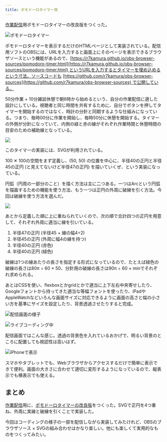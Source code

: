 ```yaml
---
title: ポモドーロタイマー改
---
```

[作業配信](https://www.youtube.com/c/r7kamura)用ポモドーロタイマーの改良版をつくった。

![](https://lh3.googleusercontent.com/PGoNp6tT2r5s1iOSpRMoFw7tARzeJoinuLNIFLeYYvPsEN_r9CjzSJPEN_YU0hokWb8polkqRD9GnWAEspCsb__xcPC2Mt7JQYVh1CXWOBbJ9lwAguwi0uIZpxuaXHGO8kXXWFc6JStZbDr_Xzbs6n_JNisCibOWR0dMnMiKXk_hF1HS025L6oIzmg "ポモドーロタイマー")

ポモドーロタイマーを表示するだけのHTMLページとして実装されている。配信用ソフトのOBSには、URLを入力すると画面上にそのページを表示できるブラウザソースという機能があるので、[https://r7kamura.github.io/obs-browser-sources/pomodoro-timer.html](https://r7kamura.github.io/obs-browser-sources/pomodoro-timer.html) というURLを入力するとタイマーを埋め込めるという寸法。ソースコードも [https://github.com/r7kamura/obs-browser-sources](https://github.com/r7kamura/obs-browser-sources) で公開している。

50分作業 + 10分雑談休憩で朝6時から始めるという、自分の作業配信に適した設計にしている。視聴者と同じ時間を共有するために、自分でボタンを押してタイマーを開始するのではなく、時計の分針と同期するような仕組みになっている。つまり、毎時00分に作業を開始し、毎時50分に休憩を開始する。タイマーの外側が分針になっていて、内側の緑と赤の線がそれぞれ作業時間と休憩時間の目安のための補助線となっている。

![](https://lh6.googleusercontent.com/F6n1_27f-m0g2DwQvofUHoLPYg9rOTlCJ0NAf-JNnBQsX5Mml4bUjkHnTMl4xqRdHCuWprXfzWxqvqwamGNprAJ-voRH8Bzg0gLuh68QU868kpTORU_Bnx5qD3MDZ37oLODNlSyqBPlU4DarvfkX_k9D_xAn0l5v1EwjFBAJb5wTEH7d46Ml_vbboQ)

このタイマーの実装には、SVGが利用されている。

100 ✕ 100の空間をまず定義し、(50, 50) の位置を中心に、半径40の正円と半径45の正円 (と見えてないけど半径47の正円) を描いていくぜ、という実装になっている。

円弧（円周の一部分のこと）を描く方法は主に二つある。一つはArcという円弧を描画するための機能を使う方法、もう一つは正円の外周に破線を引く方法。今回は破線を使う方法を選んだ。

![](https://lh6.googleusercontent.com/P20VNz68FTwWqrLj1doJ7EclOoPIpuU1_r0rilnf0BCOtlhQJ-iPyfI-DMFmyrmc8CiKBNUFlOYM88-Pzp7_ciA0rzMHuG6G47TlQJz1BIPH_wmRAUPbW63sxAfFq0Pmxc98LxZZdCTF99T7Go1SiBMWA3XGXnKRmPrjw99FV4pNWyRVW4ykgStqJQ)

あとから定義した順に上に重ねられていくので、次の順で合計四つの正円を用意して、それぞれ外周に適当に線を引いている。

1.  半径47の正円 (半径45 + 線の幅4÷2)
2.  半径45の正円 (外周に幅4の線を持つ)
3.  半径40の正円 (赤色)
4.  半径40の正円 (緑色)

破線は1つの線あたりの長さを指定する形式になっているので、たとえば緑色の破線の長さは80π ÷ 60 × 50、分針用の破線の長さは90π ÷ 60 × minでそれぞれ求められる。

あとはCSSを使い、flexboxとかgridとかで適当に上下左右中央寄せしたり、Googleフォントから持ってきた適当な等幅フォントを使ったり、iPadやAppleWatchなどいろんな画面サイズに対応できるように画面の高さと幅の小さい方を基準にサイズを設定したり、背景透過させたりすると完成。

![](https://lh6.googleusercontent.com/p2SZ7LtfQ-xzv6GOiYKbUzv5NMUDA4k3hYQGn4ANneEUXhwUiTWyV6yiYr_x4Z3zOiqRT4fME6GY4wOxFUtEh1g4Gf17BUkMHzzqktNWps1YYhrFGa249TxdVO4TAYxDu4vlwzmzqQy4vsBx5Op4NtbLogIKhkXZMwIy_y94-fQC5ACKl8CZUOnkLg "配信画面の様子")

![](https://lh3.googleusercontent.com/tn9K5eFPMlOKpwWpV0fWvYwM8Q_XvLwI6Qo7B7L9IcjGhEHEsgxt4iurvkje22zFvbDXoC9yAak290vYq7z36PxlXPlEKIi2aPtaNu9G8ud0Dd3sNAhJR9xtkFj5qD_6iEm3dNvaojyQZJ2PV0KcO0iylzpqO9E_KYqJ7a24wGDfADlnKRvwBmikyQ "ライブコーディング中")

配信画面ではこんな感じ。透過の背景色を入れているおかげで、明るい背景のところに配置しても視認性は高いはず。

![](https://lh6.googleusercontent.com/iz4Q4wBq1V_U_syyKCMMrmjuddUYKHAUOlVJbxZd0JxK8hSL2BEs7TXLr14OkNNgvApMsYCc4rbBWNcNnH-UzzClfxrX21gXMY22O2_rtxZtHWvWjZSTc-ew4q6sWE8NSPIw1lFOiHYrClqhORT2dj1hSi3FeftWNah6uNAdBNqrfm-LoPC5A7-x3A "iPhoneで表示")

スマホやタブレットでも、Webブラウザからアクセスするだけで簡単に表示できて便利。画面の大きさに合わせて適切に変形するようになっているので、縦表示でも横表示でも使える。

まとめ
---

[作業配信](https://www.youtube.com/c/r7kamura)用に、[ポモドーロタイマーの改良版](https://github.com/r7kamura/obs-browser-sources)をつくった。SVGで正円を4つ重ね、外周に実線と破線を引くことで実装した。

今回はコーディングの様子の一部を配信しながら実装してみたけれど、OBSのブラウザソース × SVGの組み合わせはかなり楽しい。他にも楽しくて実用的なものをつくってみたい。
